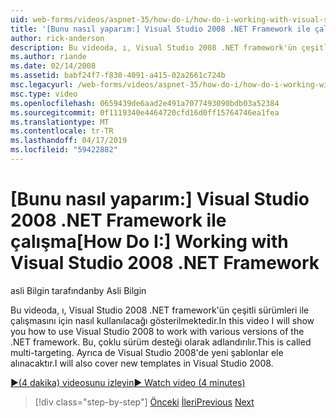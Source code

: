 ```yaml
---
uid: web-forms/videos/aspnet-35/how-do-i/how-do-i-working-with-visual-studio-2008-net-framework
title: '[Bunu nasıl yaparım:] Visual Studio 2008 .NET Framework ile çalışma | Microsoft Docs'
author: rick-anderson
description: Bu videoda, ı, Visual Studio 2008 .NET framework'ün çeşitli sürümleri ile çalışmasını için nasıl kullanılacağı gösterilmektedir. Bu, çoklu sürüm desteği olarak adlandırılır. Ben ayrıca olur...
ms.author: riande
ms.date: 02/14/2008
ms.assetid: babf24f7-f830-4091-a415-02a2661c724b
msc.legacyurl: /web-forms/videos/aspnet-35/how-do-i/how-do-i-working-with-visual-studio-2008-net-framework
msc.type: video
ms.openlocfilehash: 0659439de6aad2e491a7077493090bdb03a52384
ms.sourcegitcommit: 0f1119340e4464720cfd16d0ff15764746ea1fea
ms.translationtype: MT
ms.contentlocale: tr-TR
ms.lasthandoff: 04/17/2019
ms.locfileid: "59422882"
---
```

# <a name="how-do-i-working-with-visual-studio-2008-net-framework"></a><span data-ttu-id="493b3-105">[Bunu nasıl yaparım:] Visual Studio 2008 .NET Framework ile çalışma</span><span class="sxs-lookup"><span data-stu-id="493b3-105">[How Do I:] Working with Visual Studio 2008 .NET Framework</span></span>

<span data-ttu-id="493b3-106">asli Bilgin tarafından</span><span class="sxs-lookup"><span data-stu-id="493b3-106">by Asli Bilgin</span></span>

<span data-ttu-id="493b3-107">Bu videoda, ı, Visual Studio 2008 .NET framework'ün çeşitli sürümleri ile çalışmasını için nasıl kullanılacağı gösterilmektedir.</span><span class="sxs-lookup"><span data-stu-id="493b3-107">In this video I will show you how to use Visual Studio 2008 to work with various versions of the .NET framework.</span></span> <span data-ttu-id="493b3-108">Bu, çoklu sürüm desteği olarak adlandırılır.</span><span class="sxs-lookup"><span data-stu-id="493b3-108">This is called multi-targeting.</span></span> <span data-ttu-id="493b3-109">Ayrıca de Visual Studio 2008'de yeni şablonlar ele alınacaktır.</span><span class="sxs-lookup"><span data-stu-id="493b3-109">I will also cover new templates in Visual Studio 2008.</span></span>

[<span data-ttu-id="493b3-110">&#9654;(4 dakika) videosunu izleyin</span><span class="sxs-lookup"><span data-stu-id="493b3-110">&#9654; Watch video (4 minutes)</span></span>](https://channel9.msdn.com/Blogs/ASP-NET-Site-Videos/how-do-i-working-with-visual-studio-2008-net-framework)

> [!div class="step-by-step"]
> <span data-ttu-id="493b3-111">[Önceki](how-do-i-cascading-style-sheets-in-visual-studio-2008.md)
> [İleri](how-do-i-adding-elements-to-a-css-file-and-create-new-css-on-the-fly.md)</span><span class="sxs-lookup"><span data-stu-id="493b3-111">[Previous](how-do-i-cascading-style-sheets-in-visual-studio-2008.md)
[Next](how-do-i-adding-elements-to-a-css-file-and-create-new-css-on-the-fly.md)</span></span>
